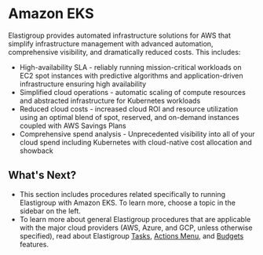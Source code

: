 # Amazon EKS

Elastigroup provides automated infrastructure solutions for AWS that simplify infrastructure management with advanced automation, comprehensive visibility, and dramatically reduced costs. This includes:
* High-availability SLA - reliably running mission-critical workloads on EC2 spot instances with predictive algorithms and application-driven infrastructure ensuring high availability
* Simplified cloud operations - automatic scaling of compute resources and abstracted infrastructure for Kubernetes workloads
* Reduced cloud costs - increased cloud ROI and resource utilization using an optimal blend of spot, reserved, and on-demand instances coupled with AWS Savings Plans
* Comprehensive spend analysis - Unprecedented visibility into all of your cloud spend including Kubernetes with cloud-native cost allocation and showback

## What's Next?
* This section includes procedures related specifically to running Elastigroup with Amazon EKS. To learn more, choose a topic in the sidebar on the left.
* To learn more about general Elastigroup procedures that are applicable with the major cloud providers (AWS, Azure, and GCP, unless otherwise specified), read about Elastigroup [Tasks](elastigroup/tutorials/elastigroup-tasks/), [Actions Menu](elastigroup/tutorials/elastigroup-actions-menu/), and [Budgets](elastigroup/tutorials/elastigroup-budgets/) features.
